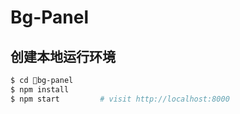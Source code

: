 # Bg-Panel


## 创建本地运行环境

```bash
$ cd bg-panel
$ npm install
$ npm start         # visit http://localhost:8000
```